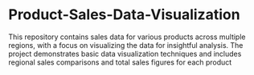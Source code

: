 # Product-Sales-Data-Visualization
This repository contains sales data for various products across multiple regions, with a focus on visualizing the data for insightful analysis. The project demonstrates basic data visualization techniques and includes regional sales comparisons and total sales figures for each product

